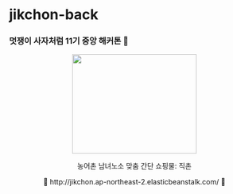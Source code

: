 # jikchon-back
### 멋쟁이 사자처럼 11기 중앙 해커톤 🦁
<div align="center">
<img src="https://github.com/chaerish/jikchon-back/assets/100480440/2ccf9555-21b1-4d3a-8636-bae2fd024c95" width="250" height="200"/>
<p>농어촌 남녀노소 맞춤 간단 쇼핑물: 직촌 </p>
  🌿 http://jikchon.ap-northeast-2.elasticbeanstalk.com/ 🌿
</div>

